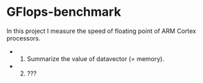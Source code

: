 # GFlops-benchmark

In this project I measure the speed of floating point of ARM Cortex processors.

* 1. Summarize the value of datavector (= memory).
* 2. ???
